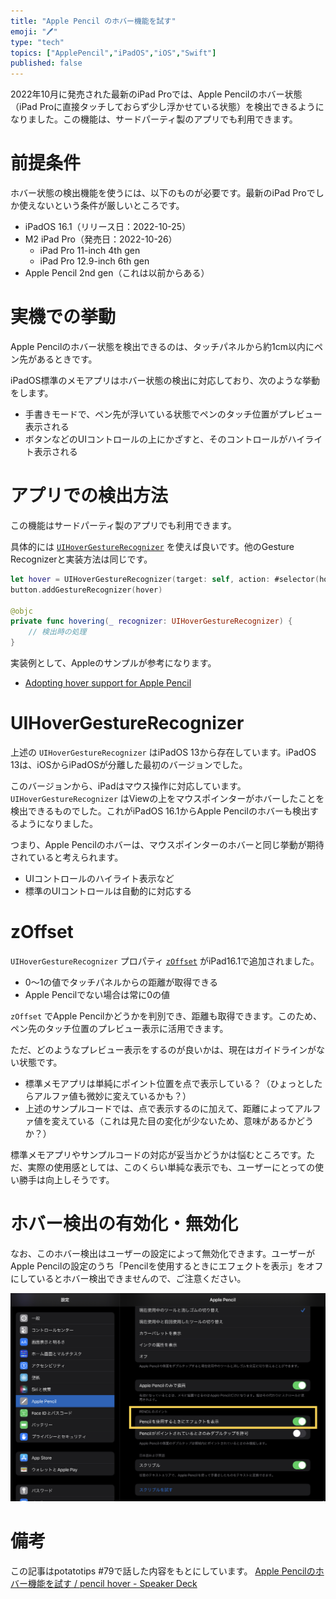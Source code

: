 ```yaml
---
title: "Apple Pencil のホバー機能を試す"
emoji: "🖊️"
type: "tech"
topics: ["ApplePencil","iPadOS","iOS","Swift"]
published: false
---
```


2022年10月に発売された最新のiPad Proでは、Apple Pencilのホバー状態（iPad Proに直接タッチしておらず少し浮かせている状態）を検出できるようになりました。この機能は、サードパーティ製のアプリでも利用できます。

# 前提条件

ホバー状態の検出機能を使うには、以下のものが必要です。最新のiPad Proでしか使えないという条件が厳しいところです。

* iPadOS 16.1（リリース日：2022-10-25）
* M2 iPad Pro（発売日：2022-10-26）
    * iPad Pro 11-inch 4th gen
    * iPad Pro 12.9-inch 6th gen
* Apple Pencil 2nd gen（これは以前からある）

# 実機での挙動

Apple Pencilのホバー状態を検出できるのは、タッチパネルから約1cm以内にペン先があるときです。

iPadOS標準のメモアプリはホバー状態の検出に対応しており、次のような挙動をします。

* 手書きモードで、ペン先が浮いている状態でペンのタッチ位置がプレビュー表示される
* ボタンなどのUIコントロールの上にかざすと、そのコントロールがハイライト表示される

# アプリでの検出方法

この機能はサードパーティ製のアプリでも利用できます。

具体的には [`UIHoverGestureRecognizer`](https://developer.apple.com/documentation/uikit/uihovergesturerecognizer) を使えば良いです。他のGesture Recognizerと実装方法は同じです。

```swift
let hover = UIHoverGestureRecognizer(target: self, action: #selector(hovering(_:)))
button.addGestureRecognizer(hover)

@objc
private func hovering(_ recognizer: UIHoverGestureRecognizer) {
    // 検出時の処理
}
```

実装例として、Appleのサンプルが参考になります。

* [Adopting hover support for Apple Pencil](https://developer.apple.com/documentation/uikit/touches_presses_and_gestures/adopting_hover_support_for_apple_pencil)

# UIHoverGestureRecognizer

上述の `UIHoverGestureRecognizer` はiPadOS 13から存在しています。iPadOS 13は、iOSからiPadOSが分離した最初のバージョンでした。

このバージョンから、iPadはマウス操作に対応しています。 `UIHoverGestureRecognizer` はViewの上をマウスポインターがホバーしたことを検出できるものでした。これがiPadOS 16.1からApple Pencilのホバーも検出するようになりました。

つまり、Apple Pencilのホバーは、マウスポインターのホバーと同じ挙動が期待されていると考えられます。

* UIコントロールのハイライト表示など
* 標準のUIコントロールは自動的に対応する

# zOffset

`UIHoverGestureRecognizer` プロパティ [`zOffset`](https://developer.apple.com/documentation/uikit/uihovergesturerecognizer/4098402-zoffset) がiPad16.1で追加されました。

* 0〜1の値でタッチパネルからの距離が取得できる
* Apple Pencilでない場合は常に0の値

`zOffset` でApple Pencilかどうかを判別でき、距離も取得できます。このため、ペン先のタッチ位置のプレビュー表示に活用できます。

ただ、どのようなプレビュー表示をするのが良いかは、現在はガイドラインがない状態です。

* 標準メモアプリは単純にポイント位置を点で表示している？（ひょっとしたらアルファ値も微妙に変えているかも？）
* 上述のサンプルコードでは、点で表示するのに加えて、距離によってアルファ値を変えている（これは見た目の変化が少ないため、意味があるかどうか？）

標準メモアプリやサンプルコードの対応が妥当かどうかは悩むところです。ただ、実際の使用感としては、このくらい単純な表示でも、ユーザーにとっての使い勝手は向上しそうです。

# ホバー検出の有効化・無効化

なお、このホバー検出はユーザーの設定によって無効化できます。ユーザーがApple Pencilの設定のうち「Pencilを使用するときにエフェクトを表示」をオフにしているとホバー検出できませんので、ご注意ください。

![](https://github.com/usami-k/technote/raw/main/2022/pencil-hover/preferences.jpeg)

# 備考

この記事はpotatotips #79で話した内容をもとにしています。
[Apple Pencilのホバー機能を試す / pencil hover - Speaker Deck](https://speakerdeck.com/usamik26/pencil-hover)

